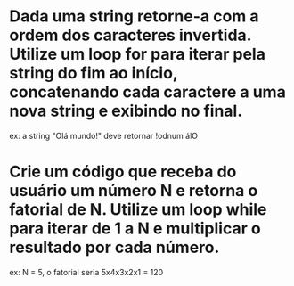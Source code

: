 # Dada uma string retorne-a com a ordem dos caracteres invertida. Utilize um loop for para iterar pela string do fim ao início, concatenando cada caractere a uma nova string e exibindo no final.
ex: a string "Olá mundo!" deve retornar !odnum álO


# Crie um código que receba do usuário um número N e retorna o fatorial de N. Utilize um loop while para iterar de 1 a N e multiplicar o resultado por cada número.
ex: N = 5, o fatorial seria 5x4x3x2x1 = 120
